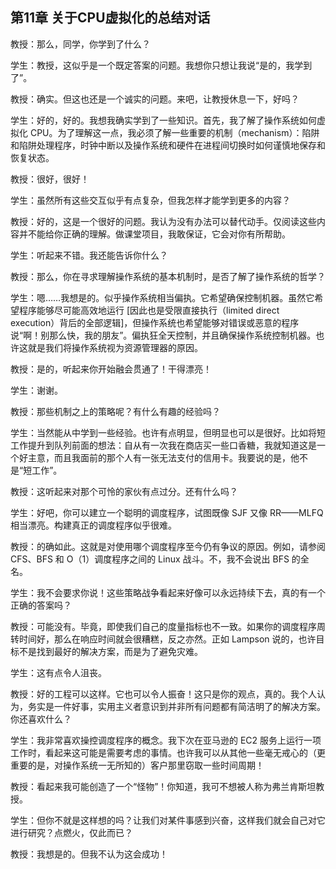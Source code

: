 ## 第11章 关于CPU虚拟化的总结对话

教授：那么，同学，你学到了什么？

学生：教授，这似乎是一个既定答案的问题。我想你只想让我说“是的，我学到了”。

教授：确实。但这也还是一个诚实的问题。来吧，让教授休息一下，好吗？

学生：好的，好的。我想我确实学到了一些知识。首先，我了解了操作系统如何虚拟化 CPU。为了理解这一点，我必须了解一些重要的机制（mechanism）：陷阱和陷阱处理程序，时钟中断以及操作系统和硬件在进程间切换时如何谨慎地保存和恢复状态。

教授：很好，很好！

学生：虽然所有这些交互似乎有点复杂，但我怎样才能学到更多的内容？

教授：好的，这是一个很好的问题。我认为没有办法可以替代动手。仅阅读这些内容并不能给你正确的理解。做课堂项目，我敢保证，它会对你有所帮助。

学生：听起来不错。我还能告诉你什么？

教授：那么，你在寻求理解操作系统的基本机制时，是否了解了操作系统的哲学？

学生：嗯……我想是的。似乎操作系统相当偏执。它希望确保控制机器。虽然它希望程序能够尽可能高效地运行 [因此也是受限直接执行（limited direct execution）背后的全部逻辑]，但操作系统也希望能够对错误或恶意的程序说“啊！别那么快，我的朋友”。偏执狂全天控制，并且确保操作系统控制机器。也许这就是我们将操作系统视为资源管理器的原因。

教授：是的，听起来你开始融会贯通了！干得漂亮！

学生：谢谢。

教授：那些机制之上的策略呢？有什么有趣的经验吗？

学生：当然能从中学到一些经验。也许有点明显，但明显也可以是很好。比如将短工作提升到队列前面的想法：自从有一次我在商店买一些口香糖，我就知道这是一个好主意，而且我面前的那个人有一张无法支付的信用卡。我要说的是，他不是“短工作”。

教授：这听起来对那个可怜的家伙有点过分。还有什么吗？

学生：好吧，你可以建立一个聪明的调度程序，试图既像 SJF 又像 RR——MLFQ 相当漂亮。构建真正的调度程序似乎很难。

教授：的确如此。这就是对使用哪个调度程序至今仍有争议的原因。例如，请参阅 CFS、BFS 和 O（1）调度程序之间的 Linux 战斗。不，我不会说出 BFS 的全名。

学生：我不会要求你说！这些策略战争看起来好像可以永远持续下去，真的有一个正确的答案吗？

教授：可能没有。毕竟，即使我们自己的度量指标也不一致。如果你的调度程序周转时间好，那么在响应时间就会很糟糕，反之亦然。正如 Lampson 说的，也许目标不是找到最好的解决方案，而是为了避免灾难。

学生：这有点令人沮丧。

教授：好的工程可以这样。它也可以令人振奋！这只是你的观点，真的。我个人认为，务实是一件好事，实用主义者意识到并非所有问题都有简洁明了的解决方案。你还喜欢什么？

学生：我非常喜欢操控调度程序的概念。我下次在亚马逊的 EC2 服务上运行一项工作时，看起来这可能是需要考虑的事情。也许我可以从其他一些毫无戒心的（更重要的是，对操作系统一无所知的）客户那里窃取一些时间周期！

教授：看起来我可能创造了一个“怪物”！你知道，我可不想被人称为弗兰肯斯坦教授。

学生：但你不就是这样想的吗？让我们对某件事感到兴奋，这样我们就会自己对它进行研究？点燃火，仅此而已？

教授：我想是的。但我不认为这会成功！